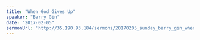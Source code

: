 ```yaml
---
title: "When God Gives Up"
speaker: "Barry Gin"
date: "2017-02-05"
sermonUrl: "http://35.190.93.184/sermons/20170205_sunday_barry_gin_when_god_gives_up.mp3"
---
```

